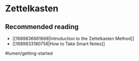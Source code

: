 # Zettelkasten

## Recommended reading

- [[1689836661668|Introduction to the Zettelkasten Method]]
- [[1689833180758|How to Take Smart Notes]]

#lumen/getting-started
